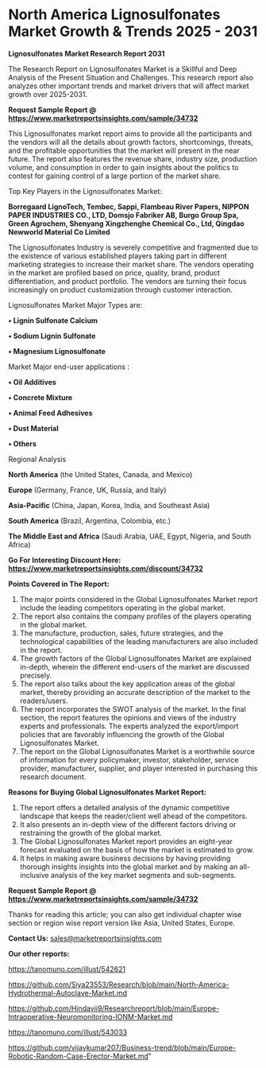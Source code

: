# North America Lignosulfonates Market Growth & Trends 2025 - 2031

<strong>Lignosulfonates Market Research Report 2031</strong>

The Research Report on Lignosulfonates Market is a Skillful and Deep Analysis of the Present Situation and Challenges. This research report also analyzes other important trends and market drivers that will affect market growth over 2025-2031.

<strong>Request Sample Report @ <a href=https://www.marketreportsinsights.com/sample/34732>https://www.marketreportsinsights.com/sample/34732</a></strong>

This Lignosulfonates market report aims to provide all the participants and the vendors will all the details about growth factors, shortcomings, threats, and the profitable opportunities that the market will present in the near future. The report also features the revenue share, industry size, production volume, and consumption in order to gain insights about the politics to contest for gaining control of a large portion of the market share.

Top Key Players in the Lignosulfonates Market:

<strong>Borregaard LignoTech, Tembec, Sappi, Flambeau River Papers, NIPPON PAPER INDUSTRIES CO., LTD, Domsjo Fabriker AB, Burgo Group Spa, Green Agrochem, Shenyang Xingzhenghe Chemical Co., Ltd, Qingdao Newworld Material Co Limited</strong>

The Lignosulfonates Industry is severely competitive and fragmented due to the existence of various established players taking part in different marketing strategies to increase their market share. The vendors operating in the market are profiled based on price, quality, brand, product differentiation, and product portfolio. The vendors are turning their focus increasingly on product customization through customer interaction.

Lignosulfonates Market Major Types are:

<strong>•  Lignin Sulfonate Calcium

•  Sodium Lignin Sulfonate

•  Magnesium Lignosulfonate</strong>

Market Major end-user applications :

<strong>•  Oil Additives

•  Concrete Mixture

•  Animal Feed Adhesives

•  Dust Material

•  Others</strong>

Regional Analysis

</u><strong><b>North America</b></strong> (the United States, Canada, and Mexico)

<strong><b>Europe </b></strong>(Germany, France, UK, Russia, and Italy)

<strong><b>Asia-Pacific</b></strong> (China, Japan, Korea, India, and Southeast Asia)

<strong><b>South America</b></strong> (Brazil, Argentina, Colombia, etc.)

<strong><b>The Middle East and Africa</b></strong> (Saudi Arabia, UAE, Egypt, Nigeria, and South Africa)

<strong>Go For Interesting Discount Here: <a href=https://www.marketreportsinsights.com/discount/34732>https://www.marketreportsinsights.com/discount/34732</a></strong>

<strong>Points Covered in The Report:</strong>
<ol>
  <li>The major points considered in the Global Lignosulfonates Market report include the leading competitors operating in the global market.</li>
  <li>The report also contains the company profiles of the players operating in the global market.</li>
  <li>The manufacture, production, sales, future strategies, and the technological capabilities of the leading manufacturers are also included in the report.</li>
  <li>The growth factors of the Global Lignosulfonates Market are explained in-depth, wherein the different end-users of the market are discussed precisely.</li>
  <li>The report also talks about the key application areas of the global market, thereby providing an accurate description of the market to the readers/users.</li>
  <li>The report incorporates the SWOT analysis of the market. In the final section, the report features the opinions and views of the industry experts and professionals. The experts analyzed the export/import policies that are favorably influencing the growth of the Global Lignosulfonates Market.</li>
  <li>The report on the Global Lignosulfonates Market is a worthwhile source of information for every policymaker, investor, stakeholder, service provider, manufacturer, supplier, and player interested in purchasing this research document.</li>
</ol>
<strong>Reasons for Buying Global Lignosulfonates Market Report:</strong>

<ol>
  <li>The report offers a detailed analysis of the dynamic competitive landscape that keeps the reader/client well ahead of the competitors.</li>
  <li>It also presents an in-depth view of the different factors driving or restraining the growth of the global market.</li>
  <li>The Global Lignosulfonates Market report provides an eight-year forecast evaluated on the basis of how the market is estimated to grow.</li>
  <li>It helps in making aware business decisions by having providing thorough insights insights into the global market and by making an all-inclusive analysis of the key market segments and sub-segments.</li>
</ol>
<strong>Request Sample Report @ <a href=https://www.marketreportsinsights.com/sample/34732>https://www.marketreportsinsights.com/sample/34732</a></strong>


Thanks for reading this article; you can also get individual chapter wise section or region wise report version like Asia, United States, Europe.

<strong>Contact Us:</strong>
sales@marketreportsinsights.com

<strong>Our other reports:</strong>

<a href=https://tanomuno.com/illust/542621>https://tanomuno.com/illust/542621</a>

<a href=https://github.com/Siya23553/Research/blob/main/North-America-Hydrothermal-Autoclave-Market.md>https://github.com/Siya23553/Research/blob/main/North-America-Hydrothermal-Autoclave-Market.md</a>

<a href=https://github.com/Hindavii9/Researchreport/blob/main/Europe-Intraoperative-Neuromonitoring-IONM-Market.md>https://github.com/Hindavii9/Researchreport/blob/main/Europe-Intraoperative-Neuromonitoring-IONM-Market.md</a>

<a href=https://tanomuno.com/illust/543033>https://tanomuno.com/illust/543033</a>

<a href=https://github.com/vijaykumar207/Business-trend/blob/main/Europe-Robotic-Random-Case-Erector-Market.md>https://github.com/vijaykumar207/Business-trend/blob/main/Europe-Robotic-Random-Case-Erector-Market.md</a>"
